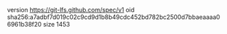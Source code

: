 version https://git-lfs.github.com/spec/v1
oid sha256:a7adbf7d019c02c9cd9d1b8b49cdc452bd782bc2500d7bbaeaaaa06961b38f20
size 1453
